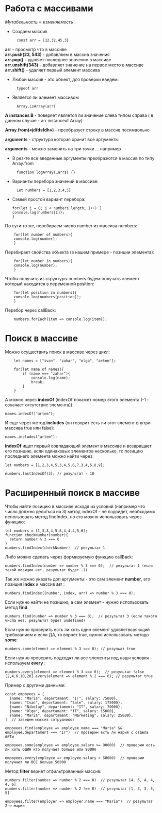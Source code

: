 # Работа с массивами

*Мутабельность = изменяемость*

- Cоздаем массив  

        const arr = [12,32,45,3] 

**arr** - просмотр что в массиве  
**arr.push(23, 543)** - добавляем в массив значения  
**arr.pop()** - удаляет последнее значение в массиве  
**arr.unshift(343)** - добавляет значение на первое место в массиве  
**arr.shift()** - удаляет первый элемент массива  

- Любой массив - это объект, для проверки введем:

        typeof arr

- Является ли элемент массивом

        Array.isArray(arr)

**A instances B** - поверяет является ли значение слева типом справа ( в данном случае - arr instanceof Array)  

**Array.from(«jdfdsfdh»)** - преобразует строку в массив посимвольно  

**arguments** - структура которая хранит все аргументы  

**arguments** - можно заменить на три точки … например  

- В рез-те все введенные аргументы преобразются в массив по типу Array.from

        function logArray(…arrs) {} 

- Варианты перебора значений в массиве:  

        Let numbers = [1,2,3,4,5]

- Самый простой вариант перебора:

      for(let i = 0; i < numbers.length; I++) {
      console.log(numbers[I]);
      }

По сути то же, перебираем число number из массива numbers:

        for(let number of numbers){
        console.log(number);
        }

Перебирает свойства объекта (в нашем примере - позиции элемента):

        for(let number in numbers){
        console.log(number);
        }

Чтобы получить из структуры numbers будем получать элемент который находится в переменной position:

        for(let position in numbers){
        console.log(numbers[position]);
        }

Перебор через callBack:

        numbers.forEach(item => console.log(item));  

# Поиск в массиве

Можно осуществить поиск в массиве через цикл:  

        let names = ["ivan", "zahar", "olga", "artem"];
        
        for(let name of names){
            if (name === "zahar"){
                console.log(name);
                break;
            }
        }

А можно через **indexOf** (indexOf покажет номер этого элемента (-1 - означает отсутствие элемента)):  

    names.indexOf("artem");

И еще через метод **includes** (он говорит есть ли этот элемент внутри массива true или false):  

    names.includes("artem");

**indexOf** ищет первый совпадающий элемент в массиве и возвращает его позицию, если одинаковых элементов несколько, то позицию последнего элемента можно найти через:  

    let numbers = [1,2,3,4,5,3,4,5,6,7,3,4,5,8,9];
    
    numbers.lastIndexOf(3); // результат - 10

# Расширенный поиск в массиве

Чтобы найти позицию в массиве исходя из условий (например что число должно делиться на 3) метод indexOf - не подойдет, необходимо использовать метод findIndex, но его можно использовать через функцию:

    let numbers = [1,3,3,4,5,6,4,4,4,5,6];
    function checkNumber(number){
      return number % 3 === 0
    }
    numbers.findIndex(checkNumber)  // результат 1

Либо можно сделать через формируемую функцию callBack:

    numbers.findIndex(number => number % 3 === 0);  // результат 1 (если такой позиции нет, результат будет -1)

Так же можно указать доп аргументы - это сам элемент **number**, его позиция **index** и массив **arr** :

    numbers.findIndex((number, index, arr) => number % 3 === 0);

Если нужно найти не позицию, а сам элемент - нужно использовать метод **find**:

    numbers.find(number => number % 3 === 0);  // результат 3 (если такого числа нет, результат будет undefined)

Если нужно проверить есть ли хоть один элемент удовлетворяющий требованием и если ДА, то вернет true, нужно использовать методо **some**:

    numbers.some(element => element % 3 === 0); // резульат true

Если нужно проверить подходят ли все элементы под наши условия - используем **every** :

    numbers.every(element => element % 3 === 0);  // результат false
    [2,4,6,10,20].every(element => element % 2 === 0); // результат true

Пример с другими данными:

    const empoyees = [
      {name: "Maria", departament: "IT", salary: 75000},
      {name: "Ivan", departament: "Sale", salary: 175000},
      {name: "Nikolay", departament: "IT", salary: 70000},
      {name: "Olga", departament: "IT", salary: 15000},
      {name: "Maria", departament: "Marketing", salary: 25000},
    ]  // заведем массив сотрудников
    
    empoyees.find(employee => employee.name === "Maria" && employee.departament === "IT")  // проверим есть ли мария с отдела АйТи
    
    empoyees.some(employee => employee.salary >= 90000)  // проверим есть ли хоть ОДИН кто получает больше или 90000
    
    empoyees.every(employee => employee.salary > 50000)  // проверим получают ли ВСЕ больше 50000

Метод **filter** вернет отфильтрованный массив:

    numbers.filter(number => number % 2 === 0)  // результат [4, 6, 4, 4, 4, 6]
    numbers.filter(number => number % 2 !== 0)  // результат [1, 3, 3, 5, 5]
    
    empoyees.filter(employer => employer.name === "Maria")  // результат 2-е марии
    

